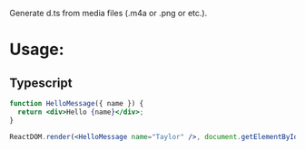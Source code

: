 Generate d.ts from media files (.m4a or .png or etc.).

# Usage:

## Typescript

```jsx
function HelloMessage({ name }) {
  return <div>Hello {name}</div>;
}

ReactDOM.render(<HelloMessage name="Taylor" />, document.getElementById("container"));
```
